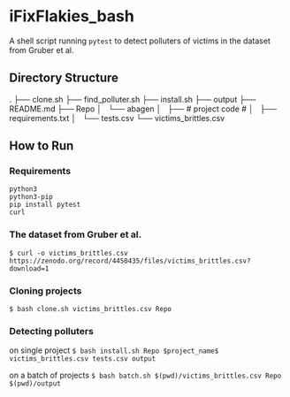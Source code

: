 # iFixFlakies_bash
A shell script running `pytest` to detect polluters of victims in the dataset from Gruber et al.

## Directory Structure
.
├── clone.sh
├── find_polluter.sh
├── install.sh
├── output
├── README.md
├── Repo
│   └── abagen
│       ├── # project code #
│       ├── requirements.txt
│       └── tests.csv
└── victims_brittles.csv

## How to Run

### Requirements
```
python3
python3-pip
pip install pytest
curl
```

### The dataset from Gruber et al.
`$ curl -o victims_brittles.csv https://zenodo.org/record/4450435/files/victims_brittles.csv?download=1`

### Cloning projects
`$ bash clone.sh victims_brittles.csv Repo`

### Detecting polluters
on single project
`$ bash install.sh Repo $project_name$ victims_brittles.csv tests.csv output`

on a batch of projects
`$ bash batch.sh $(pwd)/victims_brittles.csv Repo $(pwd)/output`


